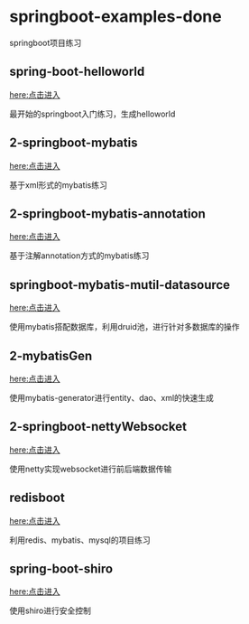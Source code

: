 # springboot-examples-done
springboot项目练习

## spring-boot-helloworld
[here:点击进入](https://github.com/liuxianzhishou/springboot-examples-done/tree/main/spring-boot-helloWorld)<br/>


最开始的springboot入门练习，生成helloworld

## 2-springboot-mybatis
[here:点击进入](https://github.com/liuxianzhishou/springboot-examples-done/tree/main/2-springboot-mybatis)<br/>


基于xml形式的mybatis练习

## 2-springboot-mybatis-annotation
[here:点击进入](https://github.com/liuxianzhishou/springboot-examples-done/tree/main/2-springboot-mybatis-annotation)<br/>


基于注解annotation方式的mybatis练习

## springboot-mybatis-mutil-datasource
[here:点击进入](https://github.com/liuxianzhishou/springboot-examples-done/tree/main/springboot-mybatis-mutil-datasource)<br/>


使用mybatis搭配数据库，利用druid池，进行针对多数据库的操作

## 2-mybatisGen
[here:点击进入](https://github.com/liuxianzhishou/springboot-examples-done/tree/main/2-mybatisGen)<br/>


使用mybatis-generator进行entity、dao、xml的快速生成

## 2-springboot-nettyWebsocket
[here:点击进入](https://github.com/liuxianzhishou/springboot-examples-done/tree/main/2-springboot-nettyWebsocket)

使用netty实现websocket进行前后端数据传输

## redisboot
[here:点击进入](https://github.com/liuxianzhishou/springboot-examples-done/tree/main/redisboot)<br/>


利用redis、mybatis、mysql的项目练习

## spring-boot-shiro
[here:点击进入](https://github.com/liuxianzhishou/springboot-examples-done/tree/main/spring-boot-shiro)<br/>


使用shiro进行安全控制



